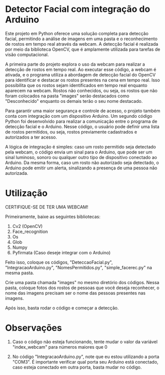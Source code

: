 # Detector Facial com integração do Arduino
Este projeto em Python oferece uma solução completa para detecção facial, permitindo a análise de imagens em uma pasta e o reconhecimento de rostos em tempo real através da webcam. A detecção facial é realizada por meio da biblioteca OpenCV, que é amplamente utilizada para tarefas de visão computacional.

A primeira parte do projeto explora o uso da webcam para realizar a detecção de rostos em tempo real. Ao executar esse código, a webcam é ativada, e o programa utiliza a abordagem de detecção facial do OpenCV para identificar e destacar os rostos presentes na cena em tempo real. Isso possibilita que os rostos sejam identificados em tempo real enquanto aparecem na webcam. Rostos não conhecidos, ou seja, os rostos que não foram colocados na pasta "images" serão destacados como "Desconhecido" enquanto os demais terão o seu nome destacado.

Para garantir uma maior segurança e controle de acesso, o projeto também conta com integração com um dispositivo Arduino. Um segundo código Python foi desenvolvido para realizar a comunicação entre o programa de detecção facial e o Arduino. Nesse código, o usuário pode definir uma lista de rostos permitidos, ou seja, rostos previamente cadastrados e autorizados a ter acesso.

A lógica de integração é simples: caso um rosto permitido seja detectado pela webcam, o código envia um sinal para o Arduino, que pode ser um sinal luminoso, sonoro ou qualquer outro tipo de dispositivo conectado ao Arduino. Da mesma forma, caso um rosto não autorizado seja detectado, o Arduino pode emitir um alerta, sinalizando a presença de uma pessoa não autorizada.


# Utilização

CERTIFIQUE-SE DE TER UMA WEBCAM!

Primeiramente, baixe as seguintes bibliotecas:

1) Cv2 (OpenCV)
2) Face_recognition
3) Os
4) Glob
5) Numpy
6) Pyfirmata (Caso deseje integrar com o Arduino)

Feito isso, coloque os códigos, "DeteccaoFacial.py", "IntegracaoArduino.py", "NomesPermitidos.py", "simple_facerec.py" na mesma pasta.
   
Crie uma pasta chamada "images" no mesmo diretório dos códigos. Nessa pasta, coloque fotos dos rostos de pessoas que você deseja reconhecer, o nome das imagens precisam ser o nome das pessoas presentes nas imagens.

Após isso, basta rodar o código e começar a detecção.

# Observações

1) Caso o código não esteja funcionando, tente mudar o valor da variável "index_webcam" para números maiores que 0

2) No código "IntegracaoArduino.py", note que eu estou utilizando a porta "COM3". É importante verificar qual porta seu Arduino está conectado, caso esteja conectado em outra porta, basta mudar no código. 




